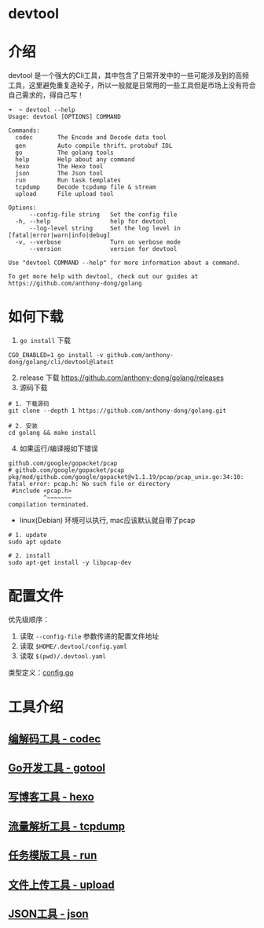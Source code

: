 # devtool

# 介绍

devtool 是一个强大的Cli工具，其中包含了日常开发中的一些可能涉及到的高频工具，这里避免重复造轮子，所以一般就是日常用的一些工具但是市场上没有符合自己需求的，得自己写！

```shell
➜  ~ devtool --help
Usage: devtool [OPTIONS] COMMAND

Commands:
  codec       The Encode and Decode data tool
  gen         Auto compile thrift、protobuf IDL
  go          The golang tools
  help        Help about any command
  hexo        The Hexo tool
  json        The Json tool
  run         Run task templates
  tcpdump     Decode tcpdump file & stream
  upload      File upload tool

Options:
      --config-file string   Set the config file
  -h, --help                 help for devtool
      --log-level string     Set the log level in [fatal|error|warn|info|debug]
  -v, --verbose              Turn on verbose mode
      --version              version for devtool

Use "devtool COMMAND --help" for more information about a command.

To get more help with devtool, check out our guides at https://github.com/anthony-dong/golang
```

# 如何下载

1. `go install`  下载

```shell
CGO_ENABLED=1 go install -v github.com/anthony-dong/golang/cli/devtool@latest
```

2. release 下载 https://github.com/anthony-dong/golang/releases
3. 源码下载

```shell
# 1. 下载源码
git clone --depth 1 https://github.com/anthony-dong/golang.git

# 2. 安装
cd golang && make install
```

4. 如果运行/编译报如下错误

```shell
github.com/google/gopacket/pcap
# github.com/google/gopacket/pcap
pkg/mod/github.com/google/gopacket@v1.1.19/pcap/pcap_unix.go:34:10: fatal error: pcap.h: No such file or directory
 #include <pcap.h>
          ^~~~~~~~
compilation terminated.
```

- linux(Debian) 环境可以执行, mac应该默认就自带了pcap

```shell
# 1. update
sudo apt update

# 2. install
sudo apt-get install -y libpcap-dev
```

# 配置文件

优先级顺序：

1. 读取  `--config-file` 参数传递的配置文件地址
2. 读取 `$HOME/.devtool/config.yaml`  
3. 读取 `$(pwd)/.devtool.yaml`

类型定义：[config.go](../../command/config.go)

# 工具介绍

## [编解码工具 - codec ](../../command/codec)

## [Go开发工具 - gotool](../../command/gotool) 

## [写博客工具 - hexo](../../command/hexo)

## [流量解析工具 - tcpdump](../../command/tcpdump)

## [任务模版工具 - run](../../command/run)

## [文件上传工具 - upload](../../command/upload)

## [JSON工具 - json](../../command/jsontool)
